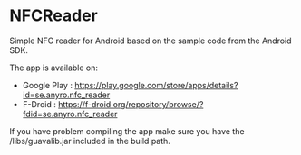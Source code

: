 # NFCReader
Simple NFC reader for Android based on the sample code from the Android SDK.

The app is available on:
* Google Play : https://play.google.com/store/apps/details?id=se.anyro.nfc_reader
* F-Droid : https://f-droid.org/repository/browse/?fdid=se.anyro.nfc_reader

If you have problem compiling the app make sure you have the /libs/guavalib.jar included in the build path.
